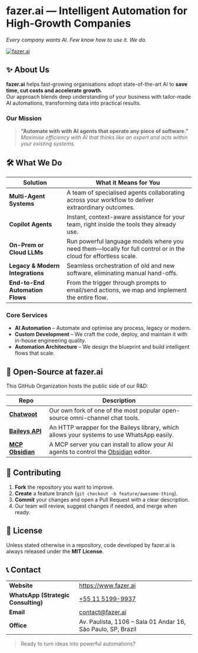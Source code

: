 # fazer.ai — Intelligent Automation for High-Growth Companies  
*Every company wants AI. Few know how to use it. We do.*

[![fazer.ai](https://framerusercontent.com/images/HqY9djLTzyutSKnuLLqBr92KbM.png?scale-down-to=256)](https://fazer.ai)

## ✨ About Us
**fazer.ai** helps fast-growing organisations adopt state-of-the-art AI to **save time, cut costs and accelerate growth**.  
Our approach blends deep understanding of your business with tailor-made AI automations, transforming data into practical results.

### Our Mission
> **“Automate with with AI agents that operate any piece of software.”**  
> *Maximise efficiency with AI that thinks like an expert and acts within your existing systems.*

## 🛠️ What We Do
| Solution | What it Means for You |
|----------|----------------------|
| **Multi-Agent Systems** | A team of specialised agents collaborating across your workflow to deliver extraordinary outcomes. |
| **Copilot Agents** | Instant, context-aware assistance for your team, right inside the tools they already use. |
| **On-Prem or Cloud LLMs** | Run powerful language models where you need them—locally for full control or in the cloud for effortless scale. |
| **Legacy & Modern Integrations** | Seamless orchestration of old and new software, eliminating manual hand-offs. |
| **End-to-End Automation Flows** | From the trigger through prompts to email/send actions, we map and implement the entire flow. |

### Core Services
* **AI Automation** – Automate and optimise any process, legacy or modern.  
* **Custom Development** – We craft the code, deploy, and maintain it with in-house engineering quality.  
* **Automation Architecture** – We design the blueprint and build intelligent flows that scale.

## 📂 Open-Source at fazer.ai
This GitHub Organization hosts the public side of our R&D:

| Repo | Description |
|------|-------------|
| **[Chatwoot](https://github.com/fazer-ai/chatwoot)** | Our own fork of one of the most popular open-source omni-channel chat tools. |
| **[Baileys API](https://github.com/fazer-ai/baileys-api)** | An HTTP wrapper for the Baileys library, which allows your systems to use WhatsApp easily. |
| **[MCP Obsidian](https://github.com/fazer-ai/mcp-obsidian)** | A MCP server you can install to allow your AI agents to control the [Obsidian](https://obsidian.md) editor. |

## 🤝 Contributing
1. **Fork** the repository you want to improve.  
2. **Create** a feature branch (`git checkout -b feature/awesome-thing`).  
3. **Commit** your changes and open a Pull Request with a clear description.  
4. Our team will review, suggest changes if needed, and merge when ready.

## 📜 License
Unless stated otherwise in a repository, code developed by fazer.ai is always released under the **MIT License**.

## 📞 Contact
| | |
|---|---|
| **Website** | <https://www.fazer.ai> |
| **WhatsApp (Strategic Consulting)** | [+55 11 5199-9937](https://api.whatsapp.com/send?phone=551151999937) |
| **Email** | contact@fazer.ai |
| **Office** | Av. Paulista, 1106 – Sala 01 Andar 16, São Paulo, SP, Brazil |

> Ready to turn ideas into powerful automations?
